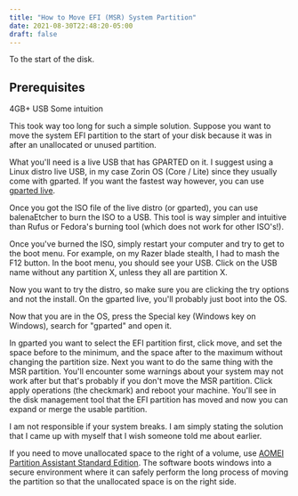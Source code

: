 ```yaml
---
title: "How to Move EFI (MSR) System Partition"
date: 2021-08-30T22:48:20-05:00
draft: false
---
```


To the start of the disk.

## Prerequisites

4GB+ USB
Some intuition

This took way too long for such a simple solution. Suppose you want to move the system EFI partition to the start of your disk because it was in after an unallocated or unused partition.

What you'll need is a live USB that has GPARTED on it. I suggest using a Linux distro live USB, in my case Zorin OS (Core / Lite) since they usually come with gparted. If you want the fastest way however, you can use [gparted live](https://gparted.org/download.php).

Once you got the ISO file of the live distro (or gparted), you can use balenaEtcher to burn the ISO to a USB. This tool is way simpler and intuitive than Rufus or Fedora's burning tool (which does not work for other ISO's!).

Once you've burned the ISO, simply restart your computer and try to get to the boot menu. For example, on my Razer blade stealth, I had to mash the F12 button. In the boot menu, you should see your USB. Click on the USB name without any partition X, unless they all are partition X.

Now you want to try the distro, so make sure you are clicking the try options and not the install. On the gparted live, you'll probably just boot into the OS.

Now that you are in the OS, press the Special key (Windows key on Windows), search for "gparted" and open it.

In gparted you want to select the EFI partition first, click move, and set the space before to the minimum, and the space after to the maximum without changing the partition size. Next you want to do the same thing with the MSR partition. You'll encounter some warnings about your
system may not work after but that's probably if you don't move the MSR partition. Click apply operations (the checkmark) and reboot your machine. You'll see in the disk management tool that the EFI partition has moved and now you can expand or merge the usable partition.

I am not responsible if your system breaks. I am simply stating the solution that I came up with myself that I wish someone told me about earlier.

If you need to move unallocated space to the right of a volume, use [AOMEI Partition Assistant Standard Edition](https://www2.aomeisoftware.com/download/pa/PAssist_Std.exe).
The software boots windows into a secure environment where it can safely perform the long process of moving the partition so that the unallocated space is on the right side.
